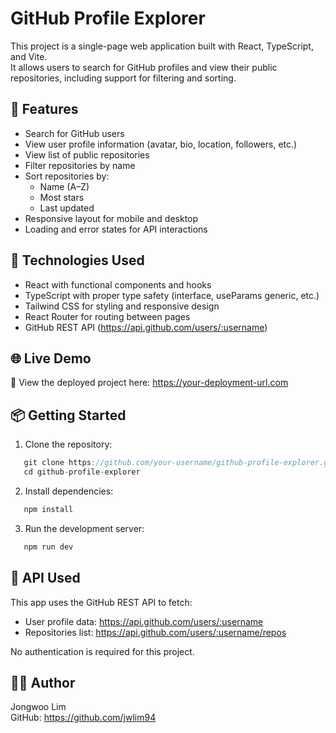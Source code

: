 # GitHub Profile Explorer

This project is a single-page web application built with React, TypeScript, and Vite.  
It allows users to search for GitHub profiles and view their public repositories, including support for filtering and sorting.

## 🚀 Features

- Search for GitHub users
- View user profile information (avatar, bio, location, followers, etc.)
- View list of public repositories
- Filter repositories by name
- Sort repositories by:
  - Name (A–Z)
  - Most stars
  - Last updated
- Responsive layout for mobile and desktop
- Loading and error states for API interactions

## 🧠 Technologies Used

- React with functional components and hooks
- TypeScript with proper type safety (interface, useParams generic, etc.)
- Tailwind CSS for styling and responsive design
- React Router for routing between pages
- GitHub REST API (https://api.github.com/users/:username)

## 🌐 Live Demo

🔗 View the deployed project here: https://your-deployment-url.com

## 📦 Getting Started

1. Clone the repository:

```js
   git clone https://github.com/your-username/github-profile-explorer.git
   cd github-profile-explorer
```

2. Install dependencies:

```js
   npm install
```

3. Run the development server:

```js
   npm run dev
```

## 📡 API Used

This app uses the GitHub REST API to fetch:

- User profile data: https://api.github.com/users/:username
- Repositories list: https://api.github.com/users/:username/repos

No authentication is required for this project.

## 👨‍💻 Author

Jongwoo Lim  
GitHub: https://github.com/jwlim94
